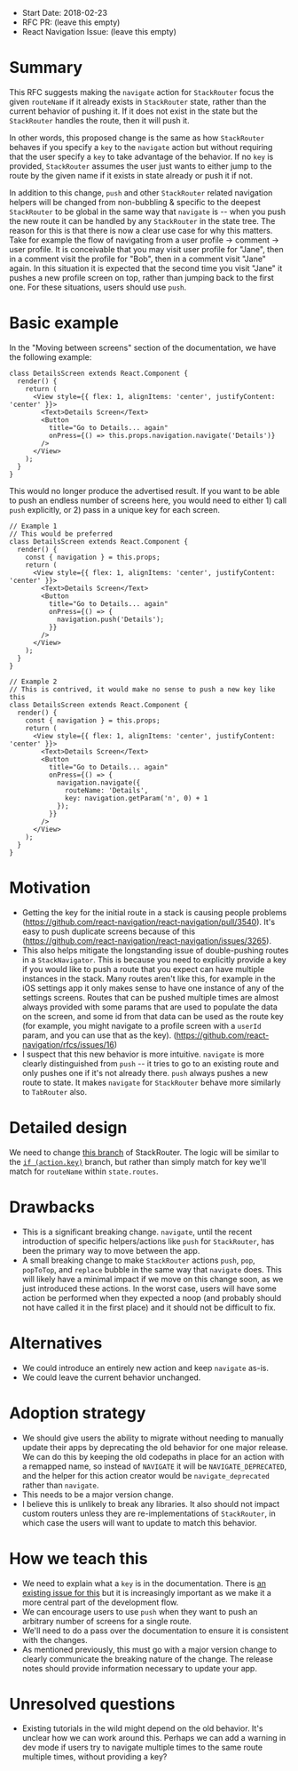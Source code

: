 - Start Date: 2018-02-23
- RFC PR: (leave this empty)
- React Navigation Issue: (leave this empty)

# Summary

This RFC suggests making the `navigate` action for `StackRouter` focus the given `routeName` if it already exists in `StackRouter` state, rather than the current behavior of pushing it. If it does not exist in the state but the `StackRouter` handles the route, then it will push it.

In other words, this proposed change is the same as how `StackRouter` behaves if you specify a `key` to the `navigate` action but without requiring that the user specify a `key` to take advantage of the behavior. If no `key` is provided, `StackRouter` assumes the user just wants to either jump to the route by the given name if it exists in state already or push it if not.

In addition to this change, `push` and other `StackRouter` related navigation helpers will be changed from non-bubbling & specific to the deepest `StackRouter` to be global in the same way that `navigate` is -- when you push the new route it can be handled by any `StackRouter` in the state tree. The reason for this is that there is now a clear use case for why this matters. Take for example the flow of navigating from a user profile -> comment -> user profile. It is conceivable that you may visit user profile for "Jane", then in a comment visit the profile for "Bob", then in a comment visit "Jane" again. In this situation it is expected that the second time you visit "Jane" it pushes a new profile screen on top, rather than jumping back to the first one. For these situations, users should use `push`.

# Basic example

In the "Moving between screens" section of the documentation, we have the following example:

```
class DetailsScreen extends React.Component {
  render() {
    return (
      <View style={{ flex: 1, alignItems: 'center', justifyContent: 'center' }}>
        <Text>Details Screen</Text>
        <Button
          title="Go to Details... again"
          onPress={() => this.props.navigation.navigate('Details')}
        />
      </View>
    );
  }
}
```

This would no longer produce the advertised result. If you want to be able to push an endless number of screens here, you would need to either 1) call `push` explicitly, or 2) pass in a unique key for each screen.

```
// Example 1
// This would be preferred
class DetailsScreen extends React.Component {
  render() {
    const { navigation } = this.props;
    return (
      <View style={{ flex: 1, alignItems: 'center', justifyContent: 'center' }}>
        <Text>Details Screen</Text>
        <Button
          title="Go to Details... again"
          onPress={() => {
            navigation.push('Details');
          }}
        />
      </View>
    );
  }
}
```

```
// Example 2
// This is contrived, it would make no sense to push a new key like this
class DetailsScreen extends React.Component {
  render() {
    const { navigation } = this.props;
    return (
      <View style={{ flex: 1, alignItems: 'center', justifyContent: 'center' }}>
        <Text>Details Screen</Text>
        <Button
          title="Go to Details... again"
          onPress={() => {
            navigation.navigate({
              routeName: 'Details',
              key: navigation.getParam('n', 0) + 1
            });
          }}
        />
      </View>
    );
  }
}
```


# Motivation

- Getting the key for the initial route in a stack is causing people problems (https://github.com/react-navigation/react-navigation/pull/3540). It's easy to push duplicate screens because of this (https://github.com/react-navigation/react-navigation/issues/3265).
- This also helps mitigate the longstanding issue of double-pushing routes in a `StackNavigator`. This is because you need to explicitly provide a key if you would like to push a route that you expect can have multiple instances in the stack. Many routes aren't like this, for example in the iOS settings app it only makes sense to have one instance of any of the settings screens. Routes that can be pushed multiple times are almost always provided with some params that are used to populate the data on the screen, and some id from that data can be used as the route key (for example, you might navigate to a profile screen with a `userId` param, and you can use that as the key). (https://github.com/react-navigation/rfcs/issues/16)
- I suspect that this new behavior is more intuitive. `navigate` is more clearly distinguished from `push` -- it tries to go to an existing route and only pushes one if it's not already there. `push` always pushes a new route to state. It makes `navigate` for `StackRouter` behave more similarly to `TabRouter` also.

# Detailed design

We need to change [this branch](https://github.com/react-navigation/react-navigation/blob/2bb91a6740e2f1ade012906dc03c972ba6375cc3/src/routers/StackRouter.js#L185-L190) of StackRouter. The logic will be similar to the [`if (action.key)`](https://github.com/react-navigation/react-navigation/blob/2bb91a6740e2f1ade012906dc03c972ba6375cc3/src/routers/StackRouter.js#L200) branch, but rather than simply match for key we'll match for `routeName` within `state.routes`.

# Drawbacks

- This is a significant breaking change. `navigate`, until the recent introduction of specific helpers/actions like `push` for `StackRouter`, has been the primary way to move between the app.
- A small breaking change to make `StackRouter` actions `push`, `pop`, `popToTop`, and `replace` bubble in the same way that `navigate` does. This will likely have a minimal impact if we move on this change soon, as we just introduced these actions. In the worst case, users will have some action be performed when they expected a noop (and probably should not have called it in the first place) and it should not be difficult to fix.

# Alternatives

- We could introduce an entirely new action and keep `navigate` as-is.
- We could leave the current behavior unchanged.

# Adoption strategy

- We should give users the ability to migrate without needing to manually update their apps by deprecating the old behavior for one major release. We can do this by keeping the old codepaths in place for an action with a remapped name, so instead of `NAVIGATE` it will be `NAVIGATE_DEPRECATED`, and the helper for this action creator would be `navigate_deprecated` rather than `navigate`.  
- This needs to be a major version change.
- I believe this is unlikely to break any libraries. It also should not impact custom routers unless they are re-implementations of `StackRouter`, in which case the users will want to update to match this behavior.

# How we teach this

- We need to explain what a `key` is in the documentation. There is [an existing issue for this](https://github.com/react-navigation/react-navigation.github.io/issues/50) but it is increasingly important as we make it a more central part of the development flow.
- We can encourage users to use `push` when they want to push an arbitrary number of screens for a single route.
- We'll need to do a pass over the documentation to ensure it is consistent with the changes.
- As mentioned previously, this must go with a major version change to clearly communicate the breaking nature of the change. The release notes should provide information necessary to update your app.

# Unresolved questions

- Existing tutorials in the wild might depend on the old behavior. It's unclear how we can work around this. Perhaps we can add a warning in dev mode if users try to navigate multiple times to the same route multiple times, without providing a key?